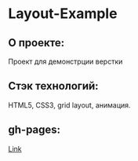 # **Layout-Example**

## О проекте:
Проект для демонстрции верстки

## Стэк технологий:
HTML5, CSS3, grid layout, анимация.

## gh-pages:
[Link](https://komanw.github.io/Layout-Example/)